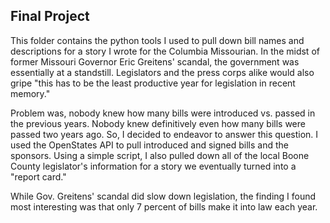 ## Final Project 

This folder contains the python tools I used to pull down bill names and descriptions for a story I wrote for the Columbia Missourian. In the midst of former Missouri Governor Eric Greitens' scandal, the government was essentially at a standstill. Legislators and the press corps alike would also gripe "this has to be the least productive year for legislation in recent memory." 

Problem was, nobody knew how many bills were introduced vs. passed in the previous years. Nobody knew definitively even how many bills were passed two years ago. So, I decided to endeavor to answer this question. I used the OpenStates API to pull introduced and signed bills and the sponsors. Using a simple script, I also pulled down all of the local Boone County legislator's information for a story we eventually turned into a "report card."

While Gov. Greitens' scandal did slow down legislation, the finding I found most interesting was that only 7 percent of bills make it into law each year. 
